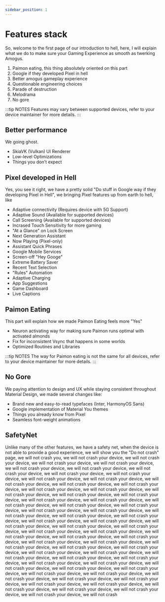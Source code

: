 ```yaml
---
sidebar_position: 1
---
```



# Features stack

So, welcome to the first page of our introduction to hell, here, I will explain what we do to make sure your Gaming Experience as smooth as twerking Amogus.

1. Paimon eating, this thing absolutely oriented on this part
2. Google if they developed Pixel in hell
3. Better amogus gameplay experience
4. Questionable engineering choices
5. Parade of destruction
6. Melodrama
7. No gore

:::tip NOTES
Features may vary between supported devices, refer to your device maintainer for more details.
:::

## Better performance

We going ghost.

- SkiaVK (Vulkan) UI Renderer
- Low-level Optimizations
- Things you don't expect

## Pixel developed in Hell

Yes, you see it right, we have a pretty solid "Do stuff in Google way if they developing Pixel in Hell", we bringing Pixel features up from earth to hell, like

- Adaptive connectivity (Requires device with 5G Support)
- Adaptive Sound (Available for supported devices)
- Call Screening (Available for supported devices)
- Incrased Touch Sensitivity for more gaming
- "At a Glance" on Lock Screen
- Next Generation Assistant
- Now Playing (Pixel-only)
- Assistant Quick Phrases
- Google Mobile Services
- Screen-off "Hey Googe"
- Extreme Battery Saver
- Recent Text Selection
- "Rules" Automation
- Adaptive Charging
- App Suggestions
- Game Dashboard
- Live Captions


## Paimon Eating

This part will explain how we made Paimon Eating feels more "Yes"

- Neuron activating way for making sure Paimon runs optimal with activated almonds
- Fix for inconsistent Vsync that happens in some worlds
- Optimized Routines and Libraries

:::tip NOTES
The way for Paimon eating is not the same for all devices, refer to your device maintainer for more details.
:::

## No Gore

We paying attention to design and UX while staying consistent throughout Material Design, we made several changes like:

- Brand new and easy-to-read typefaces (Inter, HarmonyOS Sans)
- Google implementation of Material You themes
- Things you already know from Pixel
- Seamless font-weight animations

## SafetyNet

Unlike many of the other features, we have a safety net, when the device is not able to provide a good experience, we will show you the "Do not crash" page, we will not crash you, we will not crash your device, we will not crash your device, we will not crash your device, we will not crash your device, we will not crash your device, we will not crash your device, we will not crash your device, we will not crash your device, we will not crash your device, we will not crash your device, we will not crash your device, we will not crash your device, we will not crash your device, we will not crash your device, we will not crash your device, we will not crash your device, we will not crash your device, we will not crash your device, we will not crash your device, we will not crash your device, we will not crash your device, we will not crash your device, we will not crash your device, we will not crash your device, we will not crash your device, we will not crash your device, we will not crash your device, we will not crash your device, we will not crash your device, we will not crash your device, we will not crash your device, we will not crash your device, we will not crash your device, we will not crash your device, we will not crash your device, we will not crash your device, we will not crash your device, we will not crash your device, we will not crash your device, we will not crash your device, we will not crash your device, we will not crash your device, we will not crash your device, we will not crash your device, we will not crash your device, we will not crash your device, we will not crash your device, we will not crash your device, we will not crash your device, we will not crash your device, we will not crash your device, we will not crash your device, we will not crash your device, we will not crash your device, we will not crash your device, we will not crash your device, we will not crash your device, we will not crash your device, we will not crash your device, we will not crash your device, we will not crash your device, we will not crash your device, we will not crash your device, we will not crash your device, we will not crash your device, we will not crash
